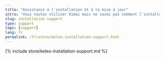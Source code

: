```yaml
---
title: "Assistance à l'installation et à la mise à jour"
intro: "Vous voulez utiliser Kimai mais ne savez pas comment l'installer sur votre serveur ?"
slug: installation-support
type: support
tags: [support]
lang: fr
permalink: /fr/store/keleo-installation-support.html
---
```


{% include store/keleo-installation-support.md %}
